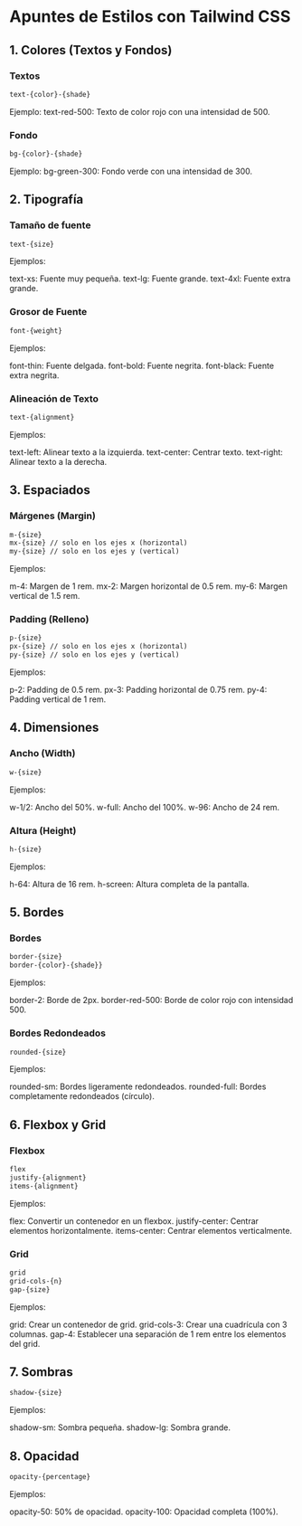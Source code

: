 # Apuntes de Estilos con Tailwind CSS

## 1. Colores (Textos y Fondos)

### Textos
```html
text-{color}-{shade}
```
Ejemplo:
text-red-500: Texto de color rojo con una intensidad de 500.

### Fondo
```html
bg-{color}-{shade}
```
Ejemplo:
bg-green-300: Fondo verde con una intensidad de 300.

## 2. Tipografía

### Tamaño de fuente
```html
text-{size}
```
Ejemplos:

text-xs: Fuente muy pequeña.
text-lg: Fuente grande.
text-4xl: Fuente extra grande.

### Grosor de Fuente
```html
font-{weight}
```
Ejemplos:

font-thin: Fuente delgada.
font-bold: Fuente negrita.
font-black: Fuente extra negrita.

### Alineación de Texto
```html
text-{alignment}
```
Ejemplos:

text-left: Alinear texto a la izquierda.
text-center: Centrar texto.
text-right: Alinear texto a la derecha.

## 3. Espaciados

### Márgenes (Margin)
```html
m-{size} 
mx-{size} // solo en los ejes x (horizontal)
my-{size} // solo en los ejes y (vertical)
```
Ejemplos:

m-4: Margen de 1 rem.
mx-2: Margen horizontal de 0.5 rem.
my-6: Margen vertical de 1.5 rem.

### Padding (Relleno)
```html
p-{size}
px-{size} // solo en los ejes x (horizontal)
py-{size} // solo en los ejes y (vertical)
```
Ejemplos:

p-2: Padding de 0.5 rem.
px-3: Padding horizontal de 0.75 rem.
py-4: Padding vertical de 1 rem.

## 4. Dimensiones

### Ancho (Width)

```html
w-{size}
```
Ejemplos:

w-1/2: Ancho del 50%.
w-full: Ancho del 100%.
w-96: Ancho de 24 rem.

### Altura (Height)
```html
h-{size}
```
Ejemplos:

h-64: Altura de 16 rem.
h-screen: Altura completa de la pantalla.

## 5. Bordes

### Bordes
```html
border-{size} 
border-{color}-{shade}}
```
Ejemplos:

border-2: Borde de 2px.
border-red-500: Borde de color rojo con intensidad 500.

### Bordes Redondeados
```html
rounded-{size}
```
Ejemplos:

rounded-sm: Bordes ligeramente redondeados.
rounded-full: Bordes completamente redondeados (círculo).

## 6. Flexbox y Grid

### Flexbox
```html
flex
justify-{alignment}
items-{alignment}
```
Ejemplos:

flex: Convertir un contenedor en un flexbox.
justify-center: Centrar elementos horizontalmente.
items-center: Centrar elementos verticalmente.

### Grid
```html
grid
grid-cols-{n}
gap-{size}
```
Ejemplos:

grid: Crear un contenedor de grid.
grid-cols-3: Crear una cuadrícula con 3 columnas.
gap-4: Establecer una separación de 1 rem entre los elementos del grid.

## 7. Sombras
```html
shadow-{size}
```
Ejemplos:

shadow-sm: Sombra pequeña.
shadow-lg: Sombra grande.

## 8. Opacidad
```html
opacity-{percentage}
```
Ejemplos:

opacity-50: 50% de opacidad.
opacity-100: Opacidad completa (100%).








